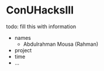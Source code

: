 # ConUHacksIII

todo: fill this with information

* names
    - Abdulrahman Mousa (Rahman)
* project
* time
* ...